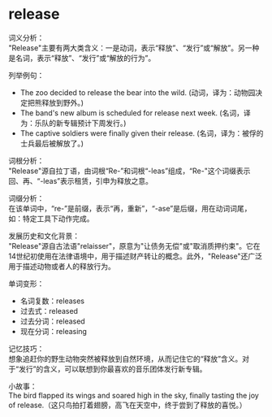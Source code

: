 # release

词义分析：  
"Release"主要有两大类含义：一是动词，表示“释放”、“发行”或“解放”。另一种是名词，表示“释放”、“发行”或“解放的行为”。

  

列举例句：

  

*   The zoo decided to release the bear into the wild. (动词，译为：动物园决定把熊释放到野外。)
*   The band's new album is scheduled for release next week. (名词，译为：乐队的新专辑预计下周发行。)
*   The captive soldiers were finally given their release. (名词，译为：被俘的士兵最后被解放了。)

  

词根分析：  
"Release"源自拉丁语，由词根“Re-”和词根“-leas”组成，“Re-"这个词缀表示回、再、“-leas”表示租赁，引申为释放之意。

  

词缀分析：  
在该单词中，“re-”是前缀，表示“再，重新”，“-ase”是后缀，用在动词词尾，如：特定工具下动作完成。

  

发展历史和文化背景：  
"Release"源自古法语"relaisser"，原意为"让债务无偿"或"取消质押约束"。它在14世纪初使用在法律语境中，用于描述财产转让的概念。此外，"Release"还广泛用于描述动物或者人的释放行为。

  

单词变形：

  

*   名词复数：releases
*   过去式：released
*   过去分词：released
*   现在分词：releasing

  

记忆技巧：  
想象追赶你的野生动物突然被释放到自然环境，从而记住它的“释放”含义。对于“发行”的含义，可以联想到你最喜欢的音乐团体发行新专辑。

  

小故事：  
The bird flapped its wings and soared high in the sky, finally tasting the joy of release.（这只鸟拍打着翅膀，高飞在天空中，终于尝到了释放的喜悦。）

